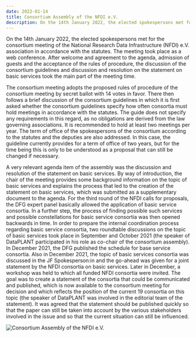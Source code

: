 ```yaml
---
date: 2022-01-14
title: Consortium Assembly of the NFDI e.V. 
description: On the 14th January 2022, the elected spokespersons met for the consortium meeting of the National Research Data Infrastructure (NFDI) e.V. association in accordance with the statutes. The meeting took place as a web conference. After welcome and agreement to the agenda, admission of guests and the acceptance of the rules of procedure, the discussion of the consortium guidelines and discussion and resolution on the statement on basic services...
---
```


On the 14th January 2022, the elected spokespersons met for the consortium meeting of the National Research Data Infrastructure (NFDI) e.V. association in accordance with the statutes. The meeting took place as a web conference. After welcome and agreement to the agenda, admission of guests and the acceptance of the rules of procedure, the discussion of the consortium guidelines and discussion and resolution on the statement on basic services took the main part of the meeting time.

The consortium meeting adopts the proposed rules of procedure of the consortium meeting by secret ballot with 14 votes in favor. There then follows a brief discussion of the consortium guidelines in which it is first asked whether the consortium guidelines specify how often consortia must hold meetings in accordance with the statutes. The guide does not specify any requirements in this regard, as no obligations are derived from the law governing associations. It is recommended to hold at least two meetings per year. The term of office of the spokespersons of the consortium according to the statutes and the deputies are also addressed. In this case, the guideline currently provides for a term of office of two years, but for the time being this is only to be understood as a proposal that can still be changed if necessary.

A very relevant agenda item of the assembly was the discussion and resolution of the statement on basic services. By way of introduction, the chair of the meeting provides some background information on the topic of basic services and explains the process that led to the creation of the statement on basic services, which was submitted as a supplementary document to the agenda. For the third round of the NFDI calls for proposals, the DFG expert panel basically allowed the application of basic service consortia. In a further step, the process of finding possible such services and possible constellations for basic service consortia was then opened backwards in time. In order to prepare the internal coordination process regarding basic service consortia, two roundtable discussions on the topic of basic services took place in September and October 2021 (the speaker of DataPLANT participated in his role as co-chair of the consortium assembly). In December 2021, the DFG published the schedule for base service consortia. Also in December 2021, the topic of basic services consortia was discussed in the JF Spokesperson:in and the go-ahead was given for a joint statement by the NFDI consortia on basic services. Later in December, a workshop was held to which all funded NFDI consortia were invited. The goal was to create a statement of the consortia that could be communicated and published, which is now available to the consortium meeting for decision and which reflects the position of the current 19 consortia on this topic (the speaker of DataPLANT was involved in the editorial team of the statement). It was agreed that the statement should be published quickly so that the paper can still be taken into account by the various stakeholders involved in the issue and so that the current situation can still be influenced.

![Consortium Assembly of the NFDI e.V.](/src/assets/images/news/Konsortialversammlung.png "Consortium Assembly of the NFDI e.V.")
